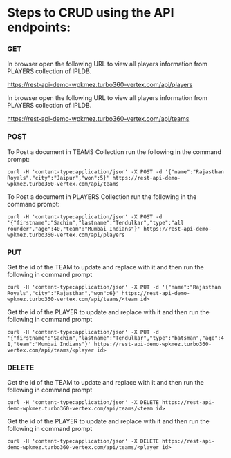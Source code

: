 # Steps to CRUD using the API endpoints:

### GET

In browser open the following URL to view all players information from PLAYERS collection of IPLDB.

https://rest-api-demo-wpkmez.turbo360-vertex.com/api/players

In browser open the following URL to view all players information from PLAYERS collection of IPLDB.

https://rest-api-demo-wpkmez.turbo360-vertex.com/api/teams

### POST

To Post a document in TEAMS Collection run the following in the command prompt:

`curl -H 'content-type:application/json' -X POST -d '{"name":"Rajasthan Royals","city":"Jaipur","won":5}' https://rest-api-demo-wpkmez.turbo360-vertex.com/api/teams`

To Post a document in PLAYERS Collection run the following in the command prompt:

`curl -H 'content-type:application/json' -X POST -d '{"firstname":"Sachin","lastname":"Tendulkar","type":"all rounder","age":40,"team":"Mumbai Indians"}' https://rest-api-demo-wpkmez.turbo360-vertex.com/api/players`

### PUT

Get the id of the TEAM to update and replace <team id> with it and then run the following in command prompt

`curl -H 'content-type:application/json' -X PUT -d '{"name":"Rajasthan Royals","city":"Rajasthan","won":6}' https://rest-api-demo-wpkmez.turbo360-vertex.com/api/teams/<team id>`

Get the id of the PLAYER to update and replace <player id> with it and then run the following in command prompt

`curl -H 'content-type:application/json' -X PUT -d '{"firstname":"Sachin","lastname":"Tendulkar","type":"batsman","age":41,"team":"Mumbai Indians"}' https://rest-api-demo-wpkmez.turbo360-vertex.com/api/teams/<player id>`

### DELETE

Get the id of the TEAM to update and replace <team id> with it and then run the following in command prompt

`curl -H 'content-type:application/json' -X DELETE https://rest-api-demo-wpkmez.turbo360-vertex.com/api/teams/<team id>`

Get the id of the PLAYER to update and replace <player id> with it and then run the following in command prompt

`curl -H 'content-type:application/json' -X DELETE https://rest-api-demo-wpkmez.turbo360-vertex.com/api/teams/<player id>`
